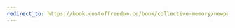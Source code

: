 ```yaml
---
redirect_to: https://book.costoffreedom.cc/book/collective-memory/newpalmyra-and-the-free-bassel-campaign.html
---
```

